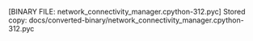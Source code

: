 [BINARY FILE: network_connectivity_manager.cpython-312.pyc]
Stored copy: docs/converted-binary/network_connectivity_manager.cpython-312.pyc
